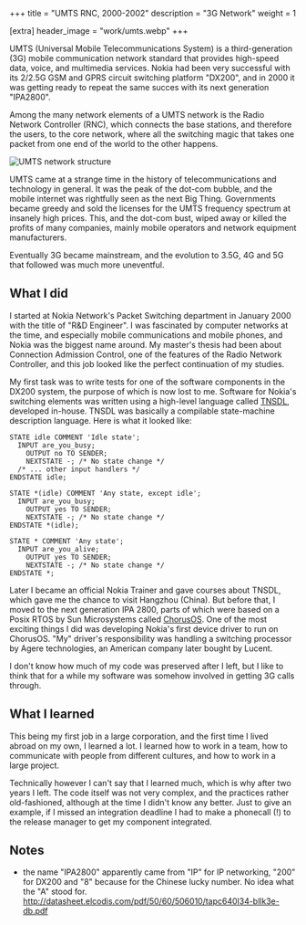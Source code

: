 +++
title = "UMTS RNC, 2000-2002"
description = "3G Network"
weight = 1

[extra]
header_image = "work/umts.webp"
+++

UMTS (Universal Mobile Telecommunications System) is a third-generation (3G) mobile communication network standard that provides high-speed data, voice, and multimedia services. Nokia had been very successful with its 2/2.5G GSM and GPRS circuit switching platform "DX200", and in 2000 it was getting ready to repeat the same succes with its next generation "IPA2800". 

Among the many network elements of a UMTS network is the Radio Network Controller (RNC), which connects the base stations, and therefore the users, to the core network, where all the switching magic that takes one packet from one end of the world to the other happens.

![UMTS network structure](/work/UMTS-Network-Structure.png)

UMTS came at a strange time in the history of telecommunications and technology in general. It was the peak of the dot-com bubble, and the mobile internet was rightfully seen as the next Big Thing. Governments became greedy and sold the licenses for the UMTS frequency spectrum at insanely high prices. This, and the dot-com bust, wiped away or killed the profits of many companies, mainly mobile operators and network equipment manufacturers.

Eventually 3G became mainstream, and the evolution to 3.5G, 4G and 5G that followed was much more uneventful. 

## What I did

I started at Nokia Network's Packet Switching department in January 2000 with the title of "R&D Engineer". I was fascinated by computer networks at the time, and especially mobile communications and mobile phones, and Nokia was the biggest name around. My master's thesis had been about Connection Admission Control, one of the features of the Radio Network Controller, and this job looked like the perfect continuation of my studies.

My first task was to write tests for one of the software components in the DX200 system, the purpose of which is now lost to me. Software for Nokia's switching elements was written using a high-level language called [TNSDL](https://en.wikipedia.org/wiki/TNSDL), developed in-house. TNSDL was basically a compilable state-machine description language. Here is what it looked like:

```
STATE idle COMMENT 'Idle state';
  INPUT are_you_busy;
    OUTPUT no TO SENDER;
    NEXTSTATE -; /* No state change */
  /* ... other input handlers */
ENDSTATE idle;

STATE *(idle) COMMENT 'Any state, except idle';
  INPUT are_you_busy;
    OUTPUT yes TO SENDER;
    NEXTSTATE -; /* No state change */
ENDSTATE *(idle);

STATE * COMMENT 'Any state';
  INPUT are_you_alive;
    OUTPUT yes TO SENDER;
    NEXTSTATE -; /* No state change */
ENDSTATE *;
```

Later I became an official Nokia Trainer and gave courses about TNSDL, which gave me the chance to visit Hangzhou (China). But before that, I moved to the next generation IPA 2800, parts of which were based on a Posix RTOS by Sun Microsystems called [ChorusOS](https://en.wikipedia.org/wiki/ChorusOS). One of the most exciting things I did was developing Nokia's first device driver to run on ChorusOS. "My" driver's responsibility was handling a switching processor by Agere technologies, an American company later bought by Lucent. 

I don't know how much of my code was preserved after I left, but I like to think that for a while my software was somehow involved in getting 3G calls through.

## What I learned

This being my first job in a large corporation, and the first time I lived abroad on my own, I learned a lot. I learned how to work in a team, how to communicate with people from different cultures, and how to work in a large project.

Technically however I can't say that I learned much, which is why after two years I left. The code itself was not very complex, and the practices rather old-fashioned, although at the time I didn't know any better. Just to give an example, if I missed an integration deadline I had to make a phonecall (!) to the release manager to get my component integrated.  

## Notes

* the name "IPA2800" apparently came from "IP" for IP networking, "200" for DX200 and "8" because for the Chinese lucky number. No idea what the "A" stood for.
http://datasheet.elcodis.com/pdf/50/60/506010/tapc640l34-bllk3e-db.pdf


